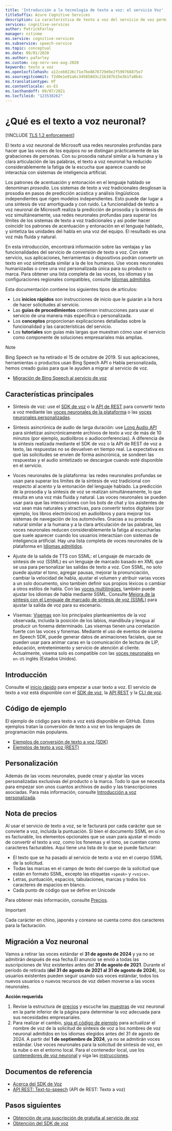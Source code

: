 ```yaml
---
title: 'Introducción a la tecnología de texto a voz: el servicio Voz'
titleSuffix: Azure Cognitive Services
description: La característica de texto a voz del servicio de voz permite que sus aplicaciones, herramientas o dispositivos conviertan el texto en una voz sintetizada natural similar a la humana. En este artículo, encontrará información general sobre las ventajas y las funcionalidades del servicio de conversión de texto a voz.
services: cognitive-services
author: PatrickFarley
manager: nitinme
ms.service: cognitive-services
ms.subservice: speech-service
ms.topic: conceptual
ms.date: 09/01/2020
ms.author: pafarley
ms.custom: cog-serv-seo-aug-2020
keywords: texto a voz
ms.openlocfilehash: a12ceb0226c71e7be8676729d9e2f599768875e7
ms.sourcegitcommit: f2d0e1e91a6c345858d3c21b387b15e3b1fa8b4c
ms.translationtype: HT
ms.contentlocale: es-ES
ms.lasthandoff: 09/07/2021
ms.locfileid: "123538262"
---
```

# <a name="what-is-neural-text-to-speech"></a>¿Qué es el texto a voz neuronal?

[!INCLUDE [TLS 1.2 enforcement](../../../includes/cognitive-services-tls-announcement.md)]

El texto a voz neuronal de Microsoft usa redes neuronales profundas para hacer que las voces de los equipos no se distingan prácticamente de las grabaciones de personas. Con su prosodia natural similar a la humana y la clara articulación de las palabras, el texto a voz neuronal ha reducido considerablemente la fatiga de la escucha que aparece cuando se interactúa con sistemas de inteligencia artificial.

Los patrones de acentuación y entonación en el lenguaje hablado se denominan _prosodia_. Los sistemas de texto a voz tradicionales desglosan la prosodia en pasos de predicción acústica y análisis lingüísticos independientes que rigen modelos independientes. Esto puede dar lugar a una síntesis de voz amortiguada y con ruido. La funcionalidad de texto a voz neuronal de Microsoft realiza la predicción de prosodia y la síntesis de voz simultáneamente, usa redes neuronales profundas para superar los límites de los sistemas de texto a voz tradicionales y así poder hacer coincidir los patrones de acentuación y entonación en el lenguaje hablado, y sintetiza las unidades del habla en una voz del equipo. El resultado es una voz más fluida y natural.

En esta introducción, encontrará información sobre las ventajas y las funcionalidades del servicio de conversión de texto a voz. Con este servicio, sus aplicaciones, herramientas o dispositivos podrán convertir un texto en voz sintetizada similar a la de los humanos. Use voces neuronales humanizadas o cree una voz personalizada única para su producto o marca. Para obtener una lista completa de las voces, los idiomas y las configuraciones regionales compatibles, consulte [Idiomas admitidos](language-support.md#text-to-speech).

Esta documentación contiene los siguientes tipos de artículos:

* Los **inicios rápidos** son instrucciones de inicio que le guiarán a la hora de hacer solicitudes al servicio.
* Las **guías de procedimientos** contienen instrucciones para usar el servicio de una manera más específica o personalizada.
* Los **conceptos** proporcionan explicaciones detalladas sobre la funcionalidad y las características del servicio.
* Los **tutoriales** son guías más largas que muestran cómo usar el servicio como componente de soluciones empresariales más amplias.

> [!NOTE]
>
> Bing Speech se ha retirado el 15 de octubre de 2019. Si sus aplicaciones, herramientas o productos usan Bing Speech API o Habla personalizada, hemos creado guías para que le ayuden a migrar al servicio de voz.
>
> * [Migración de Bing Speech al servicio de voz](how-to-migrate-from-bing-speech.md)

## <a name="core-features"></a>Características principales

* Síntesis de voz: use el [SDK de voz](./get-started-text-to-speech.md) o la [API de REST](rest-text-to-speech.md) para convertir texto a voz mediante las [voces neuronales de la plataforma](language-support.md#text-to-speech) o las [voces neuronales personalizadas](custom-neural-voice.md).

* Síntesis asincrónica de audio de larga duración: use [Long Audio API](long-audio-api.md) para sintetizar asincrónicamente archivos de texto a voz de más de 10 minutos (por ejemplo, audiolibros o audioconferencias). A diferencia de la síntesis realizada mediante el SDK de voz o la API de REST de voz a texto, las respuestas no se devuelven en tiempo real. La expectativa es que las solicitudes se envíen de forma asincrónica, se sondeen las respuestas y el audio sintetizado se descargue cuando esté disponible en el servicio.

* Voces neuronales de la plataforma: las redes neuronales profundas se usan para superar los límites de la síntesis de voz tradicional con respecto al acento y la entonación del lenguaje hablado. La predicción de la prosodia y la síntesis de voz se realizan simultáneamente, lo que resulta en una voz más fluida y natural. Las voces neuronales se pueden usar para que las interacciones con los bots de chat y los asistentes de voz sean más naturales y atractivas, para convertir textos digitales (por ejemplo, los libros electrónicos) en audiolibros y para mejorar los sistemas de navegación de los automóviles. Gracias a su prosodia natural similar a la humana y a la clara articulación de las palabras, las voces neuronales reducen considerablemente la fatiga al escucharlas que suele aparecer cuando los usuarios interactúan con sistemas de inteligencia artificial. Hay una lista completa de voces neuronales de la plataforma en [Idiomas admitidos](language-support.md#text-to-speech).

* Ajuste de la salida de TTS con SSML: el Lenguaje de marcado de síntesis de voz (SSML) es un lenguaje de marcado basado en XML que se usa para personalizar las salidas de texto a voz. Con SSML, no solo puede ajustar el tono, agregar pausas, mejorar la pronunciación, cambiar la velocidad de habla, ajustar el volumen y atribuir varias voces a un solo documento, sino también definir sus propios léxicos o cambiar a otros estilos de habla. Con las [voces multilingües](https://techcommunity.microsoft.com/t5/azure-ai/azure-text-to-speech-updates-at-build-2021/ba-p/2382981), también puede ajustar los idiomas de habla mediante SSML. Consulte [Mejora de la síntesis con el Lenguaje de marcado de síntesis de voz (SSML)](speech-synthesis-markup.md) para ajustar la salida de voz para su escenario.

* Visemas: [Visemas](how-to-speech-synthesis-viseme.md) son los principales planteamientos de la voz observada, incluida la posición de los labios, mandíbula y lengua al producir un fonema determinado. Las visemas tienen una correlación fuerte con las voces y fonemas. Mediante el uso de eventos de visema en Speech SDK, puede generar datos de animaciones faciales, que se pueden usar para animar caras en la comunicación de lectura de LIP, educación, entretenimiento y servicio de atención al cliente. Actualmente, visema solo es compatible con las [voces neuronales](language-support.md#text-to-speech) en `en-US` inglés (Estados Unidos).

## <a name="get-started"></a>Introducción

Consulte el [inicio rápido](get-started-text-to-speech.md) para empezar a usar texto a voz. El servicio de texto a voz está disponible con el [SDK de voz](speech-sdk.md), la [API REST](rest-text-to-speech.md) y la [CLI de voz](spx-overview.md).

## <a name="sample-code"></a>Código de ejemplo

El ejemplo de código para texto a voz está disponible en GitHub. Estos ejemplos tratan la conversión de texto a voz en los lenguajes de programación más populares.

* [Ejemplos de conversión de texto a voz (SDK)](https://github.com/Azure-Samples/cognitive-services-speech-sdk)
* [Ejemplos de texto a voz (REST)](https://github.com/Azure-Samples/Cognitive-Speech-TTS)

## <a name="customization"></a>Personalización

Además de las voces neuronales, puede crear y ajustar las voces personalizadas exclusivas del producto o la marca. Todo lo que se necesita para empezar son unos cuantos archivos de audio y las transcripciones asociadas. Para más información, consulte [Introducción a voz personalizada](how-to-custom-voice.md).

## <a name="pricing-note"></a>Nota de precios

Al usar el servicio de texto a voz, se le facturará por cada carácter que se convierte a voz, incluida la puntuación. Si bien el documento SSML en sí no es facturable, los elementos opcionales que se usan para ajustar el modo de convertir el texto a voz, como los fonemas y el tono, se cuentan como caracteres facturables. Aquí tiene una lista de lo que se puede facturar:

* El texto que se ha pasado al servicio de texto a voz en el cuerpo SSML de la solicitud.
* Todas las marcas en el campo de texto del cuerpo de la solicitud que están en formato SSML, excepto las etiquetas `<speak>` y `<voice>`.
* Letras, puntuación, espacios, tabulaciones, marcas y todos los caracteres de espacios en blanco.
* Cada punto de código que se define en Unicode

Para obtener más información, consulte [Precios](https://azure.microsoft.com/pricing/details/cognitive-services/speech-services/).

> [!IMPORTANT]
> Cada carácter en chino, japonés y coreano se cuenta como dos caracteres para la facturación.

## <a name="migrate-to-neural-voice"></a>Migración a Voz neuronal

Vamos a retirar las voces estándar el **31 de agosto de 2024** y ya no se admitirán después de esa fecha.El anuncio se envió a todas las suscripciones de Voz existentes antes del **31 de agosto de 2021**. Durante el período de retirada (**del 31 de agosto de 2021 al 31 de agosto de 2024**), los usuarios existentes pueden seguir usando sus voces estándar, todos los nuevos usuarios o nuevos recursos de voz deben moverse a las voces neuronales.

**Acción requerida**

1. Revise la estructura de [precios](https://azure.microsoft.com/pricing/details/cognitive-services/speech-services/) y escuche las [muestras](https://azure.microsoft.com/services/cognitive-services/text-to-speech/#overview) de voz neuronal en la parte inferior de la página para determinar la voz adecuada para sus necesidades empresariales.
1. Para realizar el cambio, [siga el código de ejemplo](speech-synthesis-markup.md#choose-a-voice-for-text-to-speech) para actualizar el nombre de voz de la solicitud de síntesis de voz a los nombres de voz neuronal admitidos en los idiomas elegidos antes del 31 de agosto de 2024. A partir del **1 de septiembre de 2024**, ya no se admitirán voces estándar. Use voces neuronales para la solicitud de síntesis de voz, en la nube o en el entorno local. Para el contenedor local, use los [contenedores de voz neuronal](../containers/container-image-tags.md) y siga las [instrucciones](speech-container-howto.md).

## <a name="reference-docs"></a>Documentos de referencia

* [Acerca del SDK de Voz](speech-sdk.md)
* [API REST: Text-to-speech](rest-text-to-speech.md) (API de REST: Texto a voz)

## <a name="next-steps"></a>Pasos siguientes

* [Obtención de una suscripción de gratuita al servicio de voz](overview.md#try-the-speech-service-for-free)
* [Obtención del SDK de voz](speech-sdk.md)